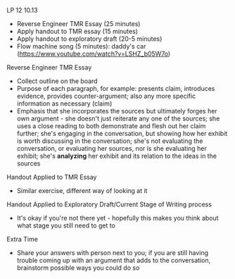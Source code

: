 LP 12
10.13

- Reverse Engineer TMR Essay (25 minutes)
- Apply handout to TMR essay (15 minutes)
- Apply handout to exploratory draft (20-5 minutes)
- Flow machine song (5 minutes): daddy's car (https://www.youtube.com/watch?v=LSHZ_b05W7o) 

Reverse Engineer TMR Essay
- Collect outline on the board
- Purpose of each paragraph, for example: presents claim, introduces evidence, provides counter-argument; also any more specific information as necessary (claim)
- Emphasis that she incorporates the sources but ultimately forges her own argument - she doesn't just reiterate any one of the sources; she uses a close reading to both demonstrate and flesh out her claim further; she's engaging in the conversation, but showing how her exhibit is worth discussing in the conversation; she's not evaluating the conversation, or evaluating her sources, nor is she evaluating her exhibit; she's **analyzing** her exhibit and its relation to the ideas in the sources 

Handout Applied to TMR Essay
- Similar exercise, different way of looking at it

Handout Applied to Exploratory Draft/Current Stage of Writing process
- It's okay if you're not there yet - hopefully this makes you think about what stage you still need to get to

Extra Time
- Share your answers with person next to you; if you are still having trouble coming up with an argument that adds to the conversation, brainstorm possible ways you could do so
